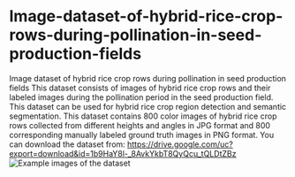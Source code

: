 # Image-dataset-of-hybrid-rice-crop-rows-during-pollination-in-seed-production-fields
Image dataset of hybrid rice crop rows during pollination in seed production fields
This dataset consists of images of hybrid rice crop rows and their labeled images during the pollination period in the seed production field. This dataset can be used for hybrid rice crop region detection and semantic segmentation. This dataset contains 800 color images of hybrid rice crop rows collected from different heights and angles in JPG format and 800 corresponding manually labeled ground truth images in PNG format. 
You can download the dataset from:
https://drive.google.com/uc?export=download&id=1b9HaY8l-_8AvkYkbT8QyQcu_tQLDtZBz
![Example images of the dataset](https://user-images.githubusercontent.com/66863836/194685752-8d34eb1a-1c2c-4a82-9c5a-b8d49a74b74a.png)
